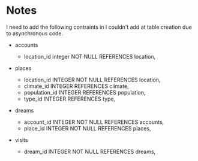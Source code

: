# Notes

I need to add the following contraints in
I couldn't add at table creation due to asynchronous code.

- accounts
    - location_id integer NOT NULL REFERENCES location,

- places
    - location_id INTEGER NOT NULL REFERENCES location,
    - climate_id INTEGER REFERENCES climate,
    - population_id INTEGER REFERENCES population,
    - type_id INTEGER REFERENCES type,

- dreams
    - account_id INTEGER NOT NULL REFERENCES accounts,
    - place_id INTEGER NOT NULL REFERENCES places,

- visits
    - dream_id INTEGER NOT NULL REFERENCES dreams,